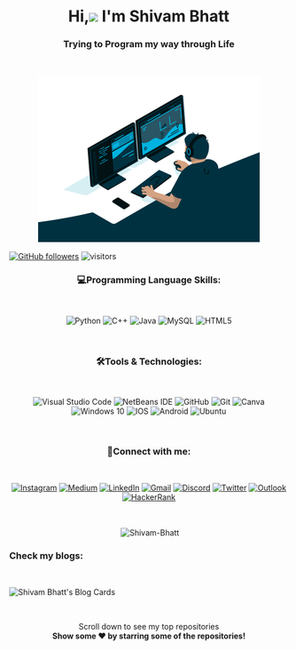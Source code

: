 <h1 align="center">Hi,<img src="https://media.giphy.com/media/hvRJCLFzcasrR4ia7z/giphy.gif" width="30px"> I'm Shivam Bhatt</h1>

<h3 align="center">Trying to Program my way through Life</h3>
<br>

<p align="center" ><img src="GIFs/code.gif" width="400"></p>

[![GitHub followers](https://img.shields.io/github/followers/Shivi2401?label=Follow&style=social)](https://github.com/Shivi2401) 
![visitors](https://visitor-badge.glitch.me/badge?page_id=Shivi2401)



<h3 align="center">💻Programming Language Skills:</h3>
<br>
<p align="center">
<img align="center" alt="Python" src="https://img.shields.io/badge/python-%2314354C.svg?style=for-the-badge&logo=python&logoColor=white"/>
<img align="center" alt="C++" src="https://img.shields.io/badge/c++-%2300599C.svg?style=for-the-badge&logo=c%2B%2B&logoColor=white"/>
<img align="center" alt="Java" src="https://img.shields.io/badge/java-%23ED8B00.svg?style=for-the-badge&logo=java&logoColor=white"/>
<img align="center" alt="MySQL" src="https://img.shields.io/badge/mysql-%2300f.svg?style=for-the-badge&logo=mysql&logoColor=white"/>
<img align="center" alt="HTML5" src="https://img.shields.io/badge/html5-%23E34F26.svg?style=for-the-badge&logo=html5&logoColor=white"/>

</p>
<br>

<h3 align="center">🛠Tools & Technologies:</h3>
<br>
<p align="center">
<img alt="Visual Studio Code" src="https://img.shields.io/badge/VS Code-0078d7.svg?style=for-the-badge&logo=visual-studio-code&logoColor=white"/>
<img alt="NetBeans IDE" src="https://img.shields.io/badge/NetBeans IDE-1B6AC6.svg?style=for-the-badge&logo=apache-netbeans-ide&logoColor=white"/>
<img alt="GitHub" src="https://img.shields.io/badge/github-%23121011.svg?style=for-the-badge&logo=github&logoColor=white"/>
<img alt="Git" src="https://img.shields.io/badge/git-%23F05033.svg?style=for-the-badge&logo=git&logoColor=white"/>
<img alt="Canva" src="https://img.shields.io/badge/Canva-%2300C4CC.svg?style=for-the-badge&logo=Canva&logoColor=white"/>
<img alt="Windows 10" src="https://img.shields.io/badge/Windows-0078D6?style=for-the-badge&logo=windows&logoColor=white" />
<img alt="IOS" src="https://img.shields.io/badge/iOS-000000?style=for-the-badge&logo=ios&logoColor=white">
<img alt="Android" src="https://img.shields.io/badge/Android-3DDC84?style=for-the-badge&logo=android&logoColor=white" />
<img alt="Ubuntu" src="https://img.shields.io/badge/Ubuntu-E95420?style=for-the-badge&logo=ubuntu&logoColor=white" />

</p>
<br>




<h3 align="center">🔗Connect with me:</h3>
<br>
<p align="center">
<a href="https://www.instagram.com/muggle.god/" align="center"><img alt="Instagram" src="https://img.shields.io/badge/Shivam Bhatt-%23E4405F.svg?style=for-the-badge&logo=Instagram&logoColor=white"/></a>
<a href="https://shivamb2401.medium.com/" align="center">	<img alt="Medium" src="https://img.shields.io/badge/Medium-%23000000.svg?style=for-the-badge&logo=Medium&logoColor=white"/></a>
<a href="https://www.linkedin.com/in/shivam-bhatt-2401/" align="center"><img alt="LinkedIn" src="https://img.shields.io/badge/linkedin-%230077B5.svg?style=for-the-badge&logo=linkedin&logoColor=white"/></a>
<a href="mailto:shivamb2401@gmail.com" align="center"><img alt="Gmail" src="https://img.shields.io/badge/Gmail-D14836?style=for-the-badge&logo=gmail&logoColor=white" /></a>
<a href="https://discord.com/Shivi2001#3832" align="center"><img alt="Discord" src="https://img.shields.io/badge/Discord-%237289DA.svg?style=for-the-badge&logo=discord&logoColor=white"/></a>
<a href="https://twitter.com/shivamb2401" align="center"><img alt="Twitter" src="https://img.shields.io/badge/Twitter-%231DA1F2.svg?style=for-the-badge&logo=Twitter&logoColor=white"/></a>
<a href="mailto:E20CSE149@bennett.edu.in" align="center"><img alt="Outlook" src="https://img.shields.io/badge/Outlook-0078D4?style=for-the-badge&logo=microsoft-outlook&logoColor=white" /></a>
<a href="https://www.hackerrank.com/shivamb2401" align="center"><img alt="HackerRank" src="https://img.shields.io/badge/Hackerrank-2EC866?style=for-the-badge&logo=HackerRank&logoColor=white"/></a>

</p>

<br>


<p align = "center">&nbsp;<img align="center" src="https://github-readme-stats.vercel.app/api?username=Shivi2401&show_icons=true&locale=en&theme=dark" alt="Shivam-Bhatt" width="450" height="250" /></p>


### Check my blogs:

<br>

![Shivam Bhatt's Blog Cards](https://github-cards-external-blogs.souravdey777.vercel.app/getMediumBlogs?username=shivamb2401&type=horizontal)

<br>    

<p align="center">
    Scroll down to see my top repositories
    <br>
    <b>
      Show some ❤️ by starring some of the repositories!
    </b>
</p>
